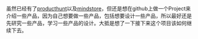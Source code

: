 虽然已经有了[producthunt](http://www.producthunt.com/)以及[mindstore](http://mindstore.io/)，但还是想在github上做一个Project来介绍一些产品，因为自己想要做一些产品，包括想要设计一些产品，所以最好还是先研究一些产品，学习一些产品的设计。大抵是想了一下接下来这个项目该如何继续下去。